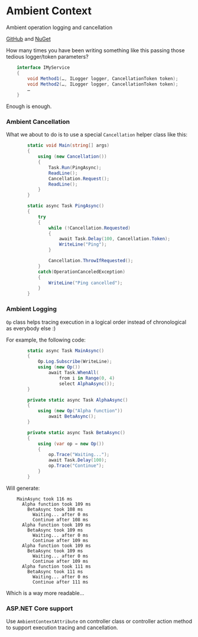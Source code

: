 # Ambient Context 
Ambient operation logging and cancellation

[GitHub](https://github.com/dmitrynogin/ambientcontext) and [NuGet](https://www.nuget.org/packages/Ambient.Context/)

How many times you have been writing something like this passing those tedious logger/token parameters?

```csharp
    interface IMyService
    {
        void Method1(…, ILogger logger, CancellationToken token);
        void Method2(…, ILogger logger, CancellationToken token);
        …
    }
```

Enough is enough. 

### Ambient Cancellation

What we about to do is to use a special `Cancellation` helper class like this:

```csharp
        static void Main(string[] args)
        {
            using (new Cancellation())
            {
                Task.Run(PingAsync);
                ReadLine();
                Cancellation.Request();
                ReadLine();
            }
        }

        static async Task PingAsync()
        {
            try
            {
                while (!Cancellation.Requested)
                {
                    await Task.Delay(100, Cancellation.Token);
                    WriteLine("Ping");
                }

                Cancellation.ThrowIfRequested();
            }
            catch(OperationCanceledException)
            {
                WriteLine("Ping cancelled");
            }
        }
```

### Ambient Logging

`Op` class helps tracing execution in a logical order instead of chronological as everybody else :)

For example, the following code:

```csharp
        static async Task MainAsync()
        {
            Op.Log.Subscribe(WriteLine);
            using (new Op())
                await Task.WhenAll(
                    from i in Range(0, 4)
                    select AlphaAsync());
        }

        private static async Task AlphaAsync()
        {
            using (new Op("Alpha function"))
                await BetaAsync();
        }

        private static async Task BetaAsync()
        {
            using (var op = new Op())
            {
                op.Trace("Waiting...");
                await Task.Delay(100);
                op.Trace("Continue");
            }
        }
```

Will generate:

```
    MainAsync took 116 ms
      Alpha function took 109 ms
        BetaAsync took 108 ms
          Waiting... after 0 ms
          Continue after 108 ms
      Alpha function took 109 ms
        BetaAsync took 109 ms
          Waiting... after 0 ms
          Continue after 109 ms
      Alpha function took 109 ms
        BetaAsync took 109 ms
          Waiting... after 0 ms
          Continue after 109 ms
      Alpha function took 111 ms
        BetaAsync took 111 ms
          Waiting... after 0 ms
          Continue after 111 ms
```

Which is a way more readable…

### ASP.NET Core support

Use `AmbientContextAttribute` on controller class or controller action method to support execution tracing and cancellation.
